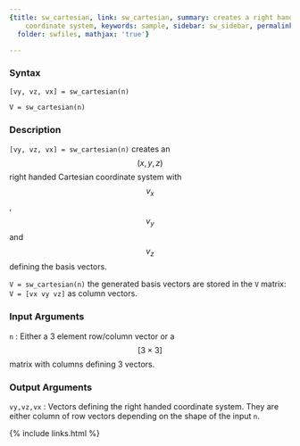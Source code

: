 ```yaml
---
{title: sw_cartesian, link: sw_cartesian, summary: creates a right handed Cartesian
    coordinate system, keywords: sample, sidebar: sw_sidebar, permalink: sw_cartesian,
  folder: swfiles, mathjax: 'true'}

---
```

  
### Syntax
  
`[vy, vz, vx] = sw_cartesian(n)`
 
`V = sw_cartesian(n)`
  
### Description
  
`[vy, vz, vx] = sw_cartesian(n)` creates an $$(x,y,z)$$ right handed
Cartesian coordinate system with $$v_x$$, $$v_y$$ and $$v_z$$ defining the
basis vectors. 
 
`V = sw_cartesian(n)` the generated basis vectors are stored in the `V`
matrix: `V = [vx vy vz]` as column vectors.
  
### Input Arguments
  
`n`
: Either a 3 element row/column vector or a $$[3\times 3]$$ matrix with
  columns defining 3 vectors.
  
### Output Arguments
  
`vy,vz,vx`
: Vectors defining the right handed coordinate system. They are
          either column of row vectors depending on the shape of the
          input `n`.
 

{% include links.html %}
